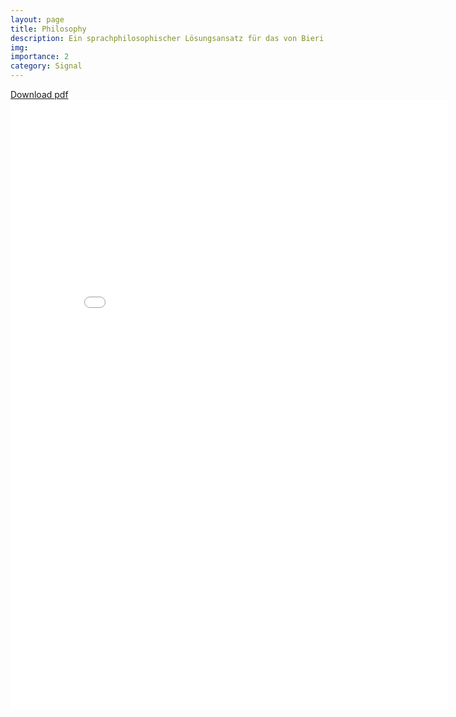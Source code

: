 ```yaml
---
layout: page
title: Philosophy
description: Ein sprachphilosophischer Lösungsansatz für das von Bieri verfasste Trilemma
img:
importance: 2
category: Signal
---
```


[Download pdf](/assets/pdf/Das_Bewusstsein_als_ein_Trilemma_JoshuaJaeger_2022.pdf)
<embed src="/assets/pdf/Das_Bewusstsein_als_ein_Trilemma_JoshuaJaeger_2022.pdf" width="700" height="975" type="application/pdf"/>